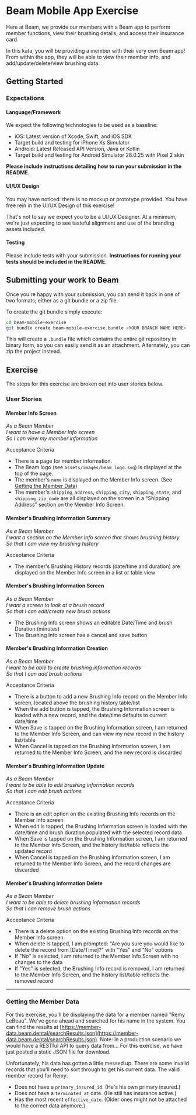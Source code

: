# Beam Mobile App Exercise
Here at Beam, we provide our members with a Beam app to perform member functions, view their brushing details, and access their insurance card. 

In this kata, you will be providing a member with their very own Beam app! From within the app, they will be able to view their member info, and add/update/delete/view brushing data.

## Getting Started

### Expectations
#### Language/Framework
We expect the following technologies to be used as a baseline:
- iOS: Latest version of Xcode, Swift, and iOS SDK
 - Target build and testing for iPhone Xs Simulator
- Android: Latest Released API Version, Java or Kotlin
 - Target build and testing for Android Simulator 28.0.25 with Pixel 2 skin

**Please include instructions detailing how to run your submission in the README.**

#### UI/UX Design
You may have noticed: there is no mockup or prototype provided. You have free rein in the UI/UX Design of this exercise!

That's not to say we expect you to be a UI/UX Designer. At a minimum, we're just expecting to see tasteful alignment and use of the branding assets included.

#### Testing
Please include tests with your submission. **Instructions for running your tests should be included in the README.**

## Submitting your work to Beam

Once you're happy with your submission, you can send it back in one of two formats; either as a git bundle or a zip file.

To create the git bundle simply execute:

```bash
cd beam-mobile-exercise
git bundle create beam-mobile-exercise.bundle <YOUR BRANCH NAME HERE>
```

This will create a `.bundle` file which contains the entire git repository in binary form, so you can easily send it as an attachment.  Alternately, you can zip the project instead.

## Exercise

The steps for this exercise are broken out into user stories below.

### User Stories
#### Member Info Screen 
_As a Beam Member_  
_I want to have a Member Info screen_  
_So I can view my member information_   

Acceptance Criteria
- There is a page for member information.
- The Beam logo (see `assets/images/beam_logo.svg`) is displayed at the top of the page.
- The member's `name` is displayed on the Member Info screen. (See [Getting the Member Data](#getting-the-member-data))
- The member's `shipping_address`, `shipping_city`, `shipping_state`, and `shipping_zip_code` are all displayed on the screen in a "Shipping Address" section on the Member Info Screen.

#### Member's Brushing Information Summary
_As a Beam Member_  
_I want a section on the Member Info screen that shows brushing history_  
_So that I can view my brushing history_  

Acceptance Criteria
- The member's Brushing History records (date/time and duration) are displayed on the Member Info screen in a list or table view

#### Member's Brushing Information Screen
_As a Beam Member_  
_I want a screen to look at a brush record_  
_So that I can edit/create new brush actions_   

- The Brushing Info screen shows an editable Date/Time and brush Duration (minutes)
- The Brushing Info screen has a cancel and save button

#### Member's Brushing Information Creation
_As a Beam Member_  
_I want to be able to create brushing information records_  
_So that I can add brush actions_  

Acceptance Criteria
- There is a button to add a new Brushing Info record on the Member Info screen, located above the brushing history table/list
- When the add button is tapped, the Brushing Information screen is loaded with a new record, and the date/time defaults to current date/time
- When Save is tapped on the Brushing Information screen, I am returned to the Member Info Screen, and can view my new record in the history list/table
- When Cancel is tapped on the Brushing Information screen, I am returned to the Member Info Screen, and the new record is discarded

#### Member's Brushing Information Update
_As a Beam Member_  
_I want to be able to edit brushing information records_  
_So that I can edit brush actions_  

Acceptance Criteria
- There is an edit option on the existing Brushing Info records on the Member Info screen
- When edit is tapped, the Brushing Information screen is loaded with the date/time and brush duration populated with the selected record data
- When Save is tapped on the Brushing Information screen, I am returned to the Member Info Screen, and the history list/table reflects the updated record
- When Cancel is tapped on the Brushing Information screen, I am returned to the Member Info Screen, and the record changes are discarded


#### Member's Brushing Information Delete
_As a Beam Member_  
_I want to be able to delete brushing information records_  
_So that I can remove brush actions_  

Acceptance Criteria
- There is a delete option on the existing Brushing Info records on the Member Info screen
- When delete is tapped, I am prompted: "Are you sure you would like to delete the record from [Date/Time]?" with "Yes" and "No" options
- If "No" is selected, I am returned to the Member Info Screen with no changes to the data
- If "Yes" is selected, the Brushing Info record is removed, I am returned to the Member Info Screen, and the history list/table reflects the removed record

---

### Getting the Member Data
For this exercise, you'll be displaying the data for a member named "Remy LeBeau". We've gone ahead and searched for his name in the system. You can find the results at [https://member-data.beam.dental/searchResults.json](https://member-data.beam.dental/searchResults.json). Note: in a production scenario we would have a RESTful API to query data from... For this exercise, we have just posted a static JSON file for download.

Unfortunately, his data has gotten a little messed up. There are some invalid records that you'll need to sort through to get his current data. The valid member record for Remy:
- Does not have a `primary_insured_id`. (He's his own primary insured.)
- Does not have a `terminated_at` date. (He still has insurance active.)
- Has the most recent `effective_date`. (Older ones might not be attached to the correct data anymore.)
